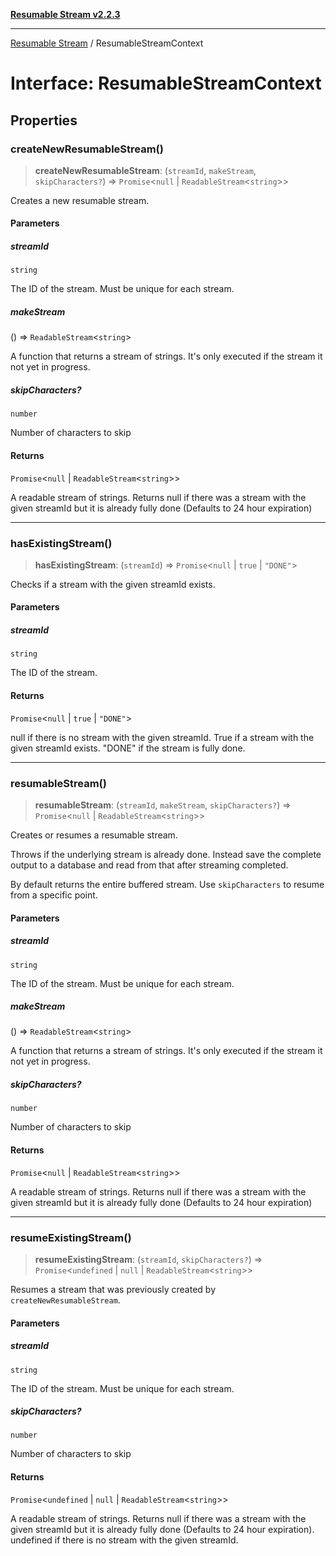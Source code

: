 [**Resumable Stream v2.2.3**](../README.md)

***

[Resumable Stream](../README.md) / ResumableStreamContext

# Interface: ResumableStreamContext

## Properties

### createNewResumableStream()

> **createNewResumableStream**: (`streamId`, `makeStream`, `skipCharacters?`) => `Promise`\<`null` \| `ReadableStream`\<`string`\>\>

Creates a new resumable stream.

#### Parameters

##### streamId

`string`

The ID of the stream. Must be unique for each stream.

##### makeStream

() => `ReadableStream`\<`string`\>

A function that returns a stream of strings. It's only executed if the stream it not yet in progress.

##### skipCharacters?

`number`

Number of characters to skip

#### Returns

`Promise`\<`null` \| `ReadableStream`\<`string`\>\>

A readable stream of strings. Returns null if there was a stream with the given streamId but it is already fully done (Defaults to 24 hour expiration)

***

### hasExistingStream()

> **hasExistingStream**: (`streamId`) => `Promise`\<`null` \| `true` \| `"DONE"`\>

Checks if a stream with the given streamId exists.

#### Parameters

##### streamId

`string`

The ID of the stream.

#### Returns

`Promise`\<`null` \| `true` \| `"DONE"`\>

null if there is no stream with the given streamId. True if a stream with the given streamId exists. "DONE" if the stream is fully done.

***

### resumableStream()

> **resumableStream**: (`streamId`, `makeStream`, `skipCharacters?`) => `Promise`\<`null` \| `ReadableStream`\<`string`\>\>

Creates or resumes a resumable stream.

Throws if the underlying stream is already done. Instead save the complete output to a database and read from that
after streaming completed.

By default returns the entire buffered stream. Use `skipCharacters` to resume from a specific point.

#### Parameters

##### streamId

`string`

The ID of the stream. Must be unique for each stream.

##### makeStream

() => `ReadableStream`\<`string`\>

A function that returns a stream of strings. It's only executed if the stream it not yet in progress.

##### skipCharacters?

`number`

Number of characters to skip

#### Returns

`Promise`\<`null` \| `ReadableStream`\<`string`\>\>

A readable stream of strings. Returns null if there was a stream with the given streamId but it is already fully done (Defaults to 24 hour expiration)

***

### resumeExistingStream()

> **resumeExistingStream**: (`streamId`, `skipCharacters?`) => `Promise`\<`undefined` \| `null` \| `ReadableStream`\<`string`\>\>

Resumes a stream that was previously created by `createNewResumableStream`.

#### Parameters

##### streamId

`string`

The ID of the stream. Must be unique for each stream.

##### skipCharacters?

`number`

Number of characters to skip

#### Returns

`Promise`\<`undefined` \| `null` \| `ReadableStream`\<`string`\>\>

A readable stream of strings. Returns null if there was a stream with the given streamId but it is already fully done (Defaults to 24 hour expiration). undefined if there is no stream with the given streamId.
